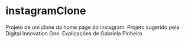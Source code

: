 # instagramClone
Projeto de um clone da home page do instagram.
Projeto sugerido pela Digital Innovation One.
Explicações de Gabriela Pinheiro

